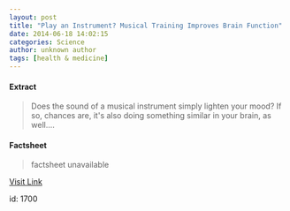 ```yaml
---
layout: post
title: "Play an Instrument? Musical Training Improves Brain Function"
date: 2014-06-18 14:02:15
categories: Science
author: unknown author
tags: [health & medicine]
---
```



#### Extract
>Does the sound of a musical instrument simply lighten your mood? If so, chances are, it's also doing something similar in your brain, as well....

#### Factsheet
>factsheet unavailable

[Visit Link](http://www.scienceworldreport.com/articles/15504/20140618/play-an-instrument-musical-training-improves-brain-function.htm)

id:    1700


